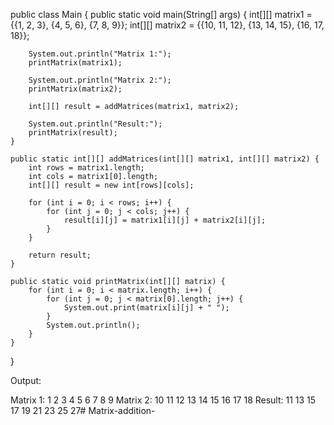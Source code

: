 
public class Main {
    public static void main(String[] args) {
        int[][] matrix1 = {{1, 2, 3}, {4, 5, 6}, {7, 8, 9}};
        int[][] matrix2 = {{10, 11, 12}, {13, 14, 15}, {16, 17, 18}};

        System.out.println("Matrix 1:");
        printMatrix(matrix1);

        System.out.println("Matrix 2:");
        printMatrix(matrix2);

        int[][] result = addMatrices(matrix1, matrix2);

        System.out.println("Result:");
        printMatrix(result);
    }

    public static int[][] addMatrices(int[][] matrix1, int[][] matrix2) {
        int rows = matrix1.length;
        int cols = matrix1[0].length;
        int[][] result = new int[rows][cols];

        for (int i = 0; i < rows; i++) {
            for (int j = 0; j < cols; j++) {
                result[i][j] = matrix1[i][j] + matrix2[i][j];
            }
        }

        return result;
    }

    public static void printMatrix(int[][] matrix) {
        for (int i = 0; i < matrix.length; i++) {
            for (int j = 0; j < matrix[0].length; j++) {
                System.out.print(matrix[i][j] + " ");
            }
            System.out.println();
        }
    }
}


Output:

Matrix 1:
1 2 3
4 5 6
7 8 9
Matrix 2:
10 11 12
13 14 15
16 17 18
Result:
11 13 15
17 19 21
23 25 27# Matrix-addition-
